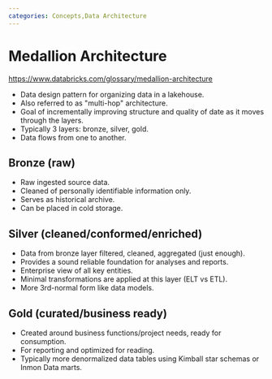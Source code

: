 ```yaml
---
categories: Concepts,Data Architecture
---
```

# Medallion Architecture

<https://www.databricks.com/glossary/medallion-architecture>

- Data design pattern for organizing data in a lakehouse.
- Also referred to as "multi-hop" architecture.
- Goal of incrementally improving structure and quality of date as it moves
  through the layers.
- Typically 3 layers: bronze, silver, gold.
- Data flows from one to another.

## Bronze (raw)

- Raw ingested source data.
- Cleaned of personally identifiable information only.
- Serves as historical archive.
- Can be placed in cold storage.

## Silver (cleaned/conformed/enriched)

- Data from bronze layer filtered, cleaned, aggregated (just enough).
- Provides a sound reliable foundation for analyses and reports.
- Enterprise view of all key entities.
- Minimal transformations are applied at this layer (ELT vs ETL).
- More 3rd-normal form like data models.

## Gold (curated/business ready)

- Created around business functions/project needs, ready for consumption.
- For reporting and optimized for reading.
- Typically more denormalized data tables using Kimball star schemas or
  Inmon Data marts.
